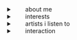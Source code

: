 <details>
<summary>   about me</summary>
<br>
  
  ─────────────────
  
17yo    ~~⌣~~    he / him
   
mentally ill & neurodivergent
   
[gnostic atheist & naturalist](https://rentry.co/zpx6o3ne)

  ─────────────────
</details>

<details>
<summary>   interests</summary>
<br>
  ─────────────────
  
* one wheat mark
* blood debt
* dance dance revolution
* postal
* <ins>&</ins> more

  ─────────────────
</details>

<details>
<summary>   artists i listen to</summary>
<br>
  ─────────────────
  
* **gezebelle gaburgably**
* **heelflip**
* **pacific purgatory**
* popkill
* neet
* cameron phlodge
* negative xp <sup>(i do not support his actions)</sup>
* fried by fluoride <sup>(i do not support his actions)</sup>
* popkill
* penguinband
* <ins>&</ins> more

  ─────────────────
</details>

<details>
<summary>   interaction</summary>
<br>
  ─────────────────
  
**do not interact** : i block freely. if i don't like you, or i feel as though we won't get along, then i will block you. it's as simple as that. i highly don't recommend interacting with me if you're pro-endo.

**before you interact**: i need a lot of space, and i sometimes have disorganized speech patterns. i am extremely blunt, and i will ignore people purposefully if i don't feel like talking.

**recommendations**: i recommend you don't interact with me if you can't tell me if you're upset by something i do. i'm not a hard person to get along with, and i won't yell at you for telling me i fucked up. i also don't recommend interacting with me if you're under 15 years old. 

  ─────────────────
</details>
